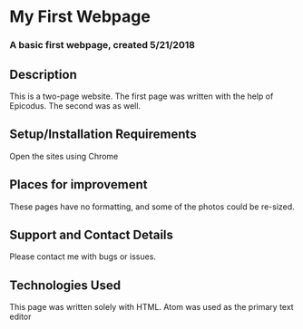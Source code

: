 # My First Webpage

### A basic first webpage, created 5/21/2018

## Description

This is a two-page website. The first page was written with the help of Epicodus. The second was as well.

## Setup/Installation Requirements
Open the sites using Chrome

## Places for improvement
These pages have no formatting, and some of the photos could be re-sized.

## Support and Contact Details
Please contact me with bugs or issues.

## Technologies Used
This page was written solely with HTML. Atom was used as the primary text editor
